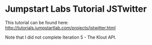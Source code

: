 # Jumpstart Labs Tutorial JSTwitter

This tutorial can be found here: http://tutorials.jumpstartlab.com/projects/jstwitter.html

Note that I did not complete Iteration 5 - The Klout API.